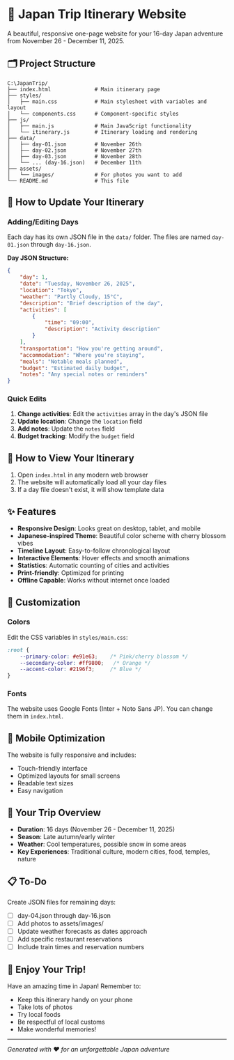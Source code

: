 # 🌸 Japan Trip Itinerary Website

A beautiful, responsive one-page website for your 16-day Japan adventure from November 26 - December 11, 2025.

## 🗂️ Project Structure

```
C:\JapanTrip/
├── index.html              # Main itinerary page
├── styles/
│   ├── main.css            # Main stylesheet with variables and layout
│   └── components.css      # Component-specific styles
├── js/
│   ├── main.js             # Main JavaScript functionality
│   └── itinerary.js        # Itinerary loading and rendering
├── data/
│   ├── day-01.json         # November 26th
│   ├── day-02.json         # November 27th
│   ├── day-03.json         # November 28th
│   └── ... (day-16.json)   # December 11th
├── assets/
│   └── images/             # For photos you want to add
└── README.md               # This file
```

## 📝 How to Update Your Itinerary

### Adding/Editing Days

Each day has its own JSON file in the `data/` folder. The files are named `day-01.json` through `day-16.json`.

**Day JSON Structure:**
```json
{
    "day": 1,
    "date": "Tuesday, November 26, 2025",
    "location": "Tokyo",
    "weather": "Partly Cloudy, 15°C",
    "description": "Brief description of the day",
    "activities": [
        {
            "time": "09:00",
            "description": "Activity description"
        }
    ],
    "transportation": "How you're getting around",
    "accommodation": "Where you're staying",
    "meals": "Notable meals planned",
    "budget": "Estimated daily budget",
    "notes": "Any special notes or reminders"
}
```

### Quick Edits

1. **Change activities**: Edit the `activities` array in the day's JSON file
2. **Update location**: Change the `location` field
3. **Add notes**: Update the `notes` field
4. **Budget tracking**: Modify the `budget` field

## 🚀 How to View Your Itinerary

1. Open `index.html` in any modern web browser
2. The website will automatically load all your day files
3. If a day file doesn't exist, it will show template data

## ✨ Features

- **Responsive Design**: Looks great on desktop, tablet, and mobile
- **Japanese-inspired Theme**: Beautiful color scheme with cherry blossom vibes
- **Timeline Layout**: Easy-to-follow chronological layout
- **Interactive Elements**: Hover effects and smooth animations
- **Statistics**: Automatic counting of cities and activities
- **Print-friendly**: Optimized for printing
- **Offline Capable**: Works without internet once loaded

## 🎨 Customization

### Colors
Edit the CSS variables in `styles/main.css`:
```css
:root {
    --primary-color: #e91e63;    /* Pink/cherry blossom */
    --secondary-color: #ff9800;   /* Orange */
    --accent-color: #2196f3;     /* Blue */
}
```

### Fonts
The website uses Google Fonts (Inter + Noto Sans JP). You can change them in `index.html`.

## 📱 Mobile Optimization

The website is fully responsive and includes:
- Touch-friendly interface
- Optimized layouts for small screens
- Readable text sizes
- Easy navigation

## 🎯 Your Trip Overview

- **Duration**: 16 days (November 26 - December 11, 2025)
- **Season**: Late autumn/early winter
- **Weather**: Cool temperatures, possible snow in some areas
- **Key Experiences**: Traditional culture, modern cities, food, temples, nature

## 📋 To-Do

Create JSON files for remaining days:
- [ ] day-04.json through day-16.json
- [ ] Add photos to assets/images/
- [ ] Update weather forecasts as dates approach
- [ ] Add specific restaurant reservations
- [ ] Include train times and reservation numbers

## 🎉 Enjoy Your Trip!

Have an amazing time in Japan! Remember to:
- Keep this itinerary handy on your phone
- Take lots of photos
- Try local foods
- Be respectful of local customs
- Make wonderful memories!

---

*Generated with ❤️ for an unforgettable Japan adventure*
